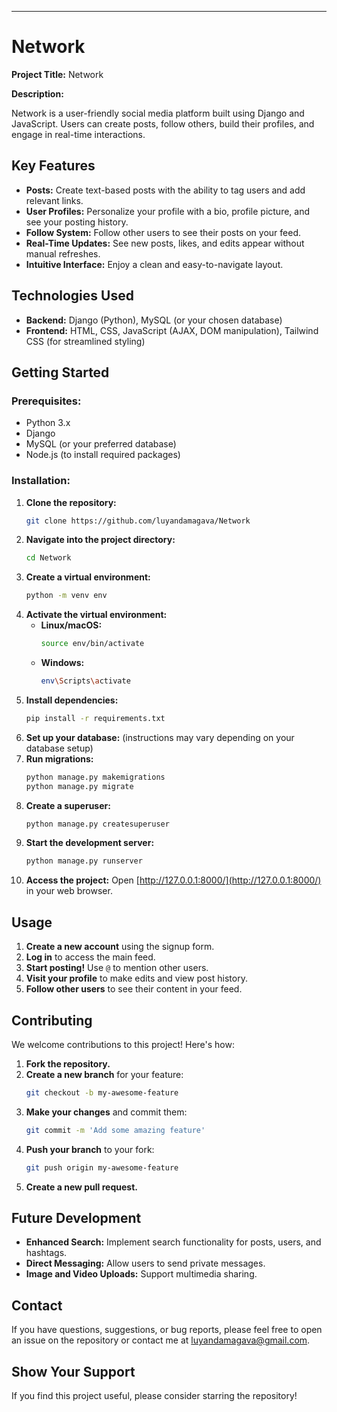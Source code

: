 ---

# Network

**Project Title:** Network

**Description:**

Network is a user-friendly social media platform built using Django and JavaScript. Users can create posts, follow others, build their profiles, and engage in real-time interactions.

## Key Features

- **Posts:** Create text-based posts with the ability to tag users and add relevant links.
- **User Profiles:** Personalize your profile with a bio, profile picture, and see your posting history.
- **Follow System:** Follow other users to see their posts on your feed.
- **Real-Time Updates:** See new posts, likes, and edits appear without manual refreshes.
- **Intuitive Interface:** Enjoy a clean and easy-to-navigate layout.

## Technologies Used

- **Backend:** Django (Python), MySQL (or your chosen database)
- **Frontend:** HTML, CSS, JavaScript (AJAX, DOM manipulation), Tailwind CSS (for streamlined styling)

## Getting Started

### Prerequisites:

- Python 3.x
- Django
- MySQL (or your preferred database)
- Node.js (to install required packages)

### Installation:

1. **Clone the repository:**
   ```bash
   git clone https://github.com/luyandamagava/Network
   ```
2. **Navigate into the project directory:**
   ```bash
   cd Network
   ```
3. **Create a virtual environment:**
   ```bash
   python -m venv env
   ```
4. **Activate the virtual environment:**
   - **Linux/macOS:**
     ```bash
     source env/bin/activate
     ```
   - **Windows:**
     ```bash
     env\Scripts\activate
     ```
5. **Install dependencies:**
   ```bash
   pip install -r requirements.txt
   ```
6. **Set up your database:** (instructions may vary depending on your database setup)
7. **Run migrations:**
   ```bash
   python manage.py makemigrations
   python manage.py migrate
   ```
8. **Create a superuser:**
   ```bash
   python manage.py createsuperuser
   ```
9. **Start the development server:**
   ```bash
   python manage.py runserver
   ```
10. **Access the project:** Open [http://127.0.0.1:8000/](http://127.0.0.1:8000/) in your web browser.

## Usage

1. **Create a new account** using the signup form.
2. **Log in** to access the main feed.
3. **Start posting!** Use `@` to mention other users.
4. **Visit your profile** to make edits and view post history.
5. **Follow other users** to see their content in your feed.

## Contributing

We welcome contributions to this project! Here's how:

1. **Fork the repository.**
2. **Create a new branch** for your feature:
   ```bash
   git checkout -b my-awesome-feature
   ```
3. **Make your changes** and commit them:
   ```bash
   git commit -m 'Add some amazing feature'
   ```
4. **Push your branch** to your fork:
   ```bash
   git push origin my-awesome-feature
   ```
5. **Create a new pull request.**

## Future Development

- **Enhanced Search:** Implement search functionality for posts, users, and hashtags.
- **Direct Messaging:** Allow users to send private messages.
- **Image and Video Uploads:** Support multimedia sharing.

## Contact

If you have questions, suggestions, or bug reports, please feel free to open an issue on the repository or contact me at [luyandamagava@gmail.com](mailto:luyandamagava@gmail.com).

## Show Your Support

If you find this project useful, please consider starring the repository!
